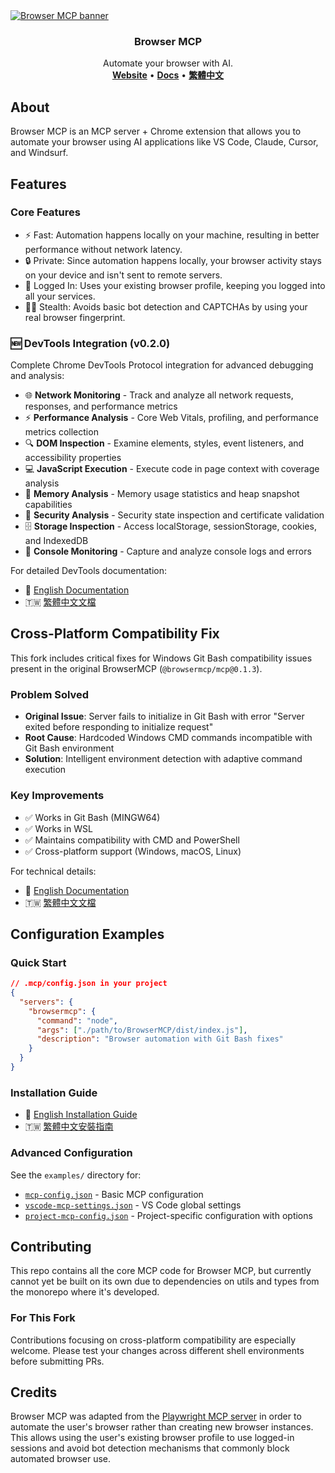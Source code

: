 <a href="https://browsermcp.io">
  <img src="./.github/images/banner.png" alt="Browser MCP banner">
</a>

<h3 align="center">Browser MCP</h3>

<p align="center">
  Automate your browser with AI.
  <br />
  <a href="https://browsermcp.io"><strong>Website</strong></a> 
  •
  <a href="https://docs.browsermcp.io"><strong>Docs</strong></a>
  •
  <a href="./README-zh-TW.md"><strong>繁體中文</strong></a>
</p>

## About

Browser MCP is an MCP server + Chrome extension that allows you to automate your browser using AI applications like VS Code, Claude, Cursor, and Windsurf.

## Features

### Core Features
- ⚡ Fast: Automation happens locally on your machine, resulting in better performance without network latency.
- 🔒 Private: Since automation happens locally, your browser activity stays on your device and isn't sent to remote servers.
- 👤 Logged In: Uses your existing browser profile, keeping you logged into all your services.
- 🥷🏼 Stealth: Avoids basic bot detection and CAPTCHAs by using your real browser fingerprint.

### 🆕 DevTools Integration (v0.2.0)
Complete Chrome DevTools Protocol integration for advanced debugging and analysis:

- 🌐 **Network Monitoring** - Track and analyze all network requests, responses, and performance metrics
- ⚡ **Performance Analysis** - Core Web Vitals, profiling, and performance metrics collection
- 🔍 **DOM Inspection** - Examine elements, styles, event listeners, and accessibility properties
- 💻 **JavaScript Execution** - Execute code in page context with coverage analysis
- 💾 **Memory Analysis** - Memory usage statistics and heap snapshot capabilities
- 🔐 **Security Analysis** - Security state inspection and certificate validation
- 🗄️ **Storage Inspection** - Access localStorage, sessionStorage, cookies, and IndexedDB
- 📝 **Console Monitoring** - Capture and analyze console logs and errors

For detailed DevTools documentation:
- 📖 [English Documentation](./docs/DEVTOOLS.md)
- 🇹🇼 [繁體中文文檔](./docs/DEVTOOLS.zh-TW.md)

## Cross-Platform Compatibility Fix

This fork includes critical fixes for Windows Git Bash compatibility issues present in the original BrowserMCP (`@browsermcp/mcp@0.1.3`).

### Problem Solved
- **Original Issue**: Server fails to initialize in Git Bash with error "Server exited before responding to initialize request"
- **Root Cause**: Hardcoded Windows CMD commands incompatible with Git Bash environment
- **Solution**: Intelligent environment detection with adaptive command execution

### Key Improvements
- ✅ Works in Git Bash (MINGW64)
- ✅ Works in WSL
- ✅ Maintains compatibility with CMD and PowerShell
- ✅ Cross-platform support (Windows, macOS, Linux)

For technical details:
- 📖 [English Documentation](./docs/COMPATIBILITY.md)
- 🇹🇼 [繁體中文文檔](./docs/COMPATIBILITY.zh-TW.md)

## Configuration Examples

### Quick Start
```json
// .mcp/config.json in your project
{
  "servers": {
    "browsermcp": {
      "command": "node",
      "args": ["./path/to/BrowserMCP/dist/index.js"],
      "description": "Browser automation with Git Bash fixes"
    }
  }
}
```

### Installation Guide
- 📖 [English Installation Guide](./INSTALLATION.md)
- 🇹🇼 [繁體中文安裝指南](./INSTALLATION.zh-TW.md)

### Advanced Configuration
See the `examples/` directory for:
- [`mcp-config.json`](./examples/mcp-config.json) - Basic MCP configuration
- [`vscode-mcp-settings.json`](./examples/vscode-mcp-settings.json) - VS Code global settings
- [`project-mcp-config.json`](./examples/project-mcp-config.json) - Project-specific configuration with options

## Contributing

This repo contains all the core MCP code for Browser MCP, but currently cannot yet be built on its own due to dependencies on utils and types from the monorepo where it's developed.

### For This Fork
Contributions focusing on cross-platform compatibility are especially welcome. Please test your changes across different shell environments before submitting PRs.

## Credits

Browser MCP was adapted from the [Playwright MCP server](https://github.com/microsoft/playwright-mcp) in order to automate the user's browser rather than creating new browser instances. This allows using the user's existing browser profile to use logged-in sessions and avoid bot detection mechanisms that commonly block automated browser use.
